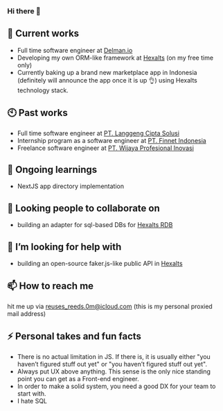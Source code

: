 ### Hi there 👋

## 🔭 Current works

- Full time software engineer at [Delman.io](https://delman.io)
- Developing my own ORM-like framework at [Hexalts](https://github.com/hexalts) (on my free time only)
- Currently baking up a brand new marketplace app in Indonesia (definitely will announce the app once it is up 👌) using Hexalts technology stack.

## 🕙 Past works

- Full time software engineer at [PT. Langgeng Cipta Solusi](https://lcsindonesia.com)
- Internship program as a software engineer at [PT. Finnet Indonesia](https://www.finpay.id)
- Freelance software engineer at [PT. Wijaya Profesional Inovasi](https://wijaya.co.id)

## 🌱 Ongoing learnings

- NextJS app directory implementation

## 👯 Looking people to collaborate on

- building an adapter for sql-based DBs for [Hexalts RDB](https://github.com/hexalts/rdb)

## 🤔 I’m looking for help with

- building an open-source faker.js-like public API in [Hexalts](https://github.com/hexalts)

## 📫 How to reach me

hit me up via [reuses_reeds.0m@icloud.com](mailto:reuses_reeds.0m@icloud.com) (this is my personal proxied mail address)

## ⚡ Personal takes and fun facts

- There is no actual limitation in JS. If there is, it is usually either "you haven’t figured stuff out yet" or "you haven’t figured stuff out yet".
- Always put UX above anything. This sense is the only nice standing point you can get as a Front-end engineer.
- In order to make a solid system, you need a good DX for your team to start with.
- I hate SQL
